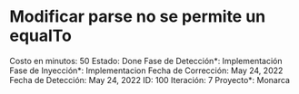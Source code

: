 # Modificar parse no se permite un equalTo

Costo en minutos: 50
Estado: Done
Fase de Detección*: Implementación
Fase de Inyección*: Implementacion
Fecha de Corrección: May 24, 2022
Fecha de Detección: May 24, 2022
ID: 100
Iteración: 7
Proyecto*: Monarca